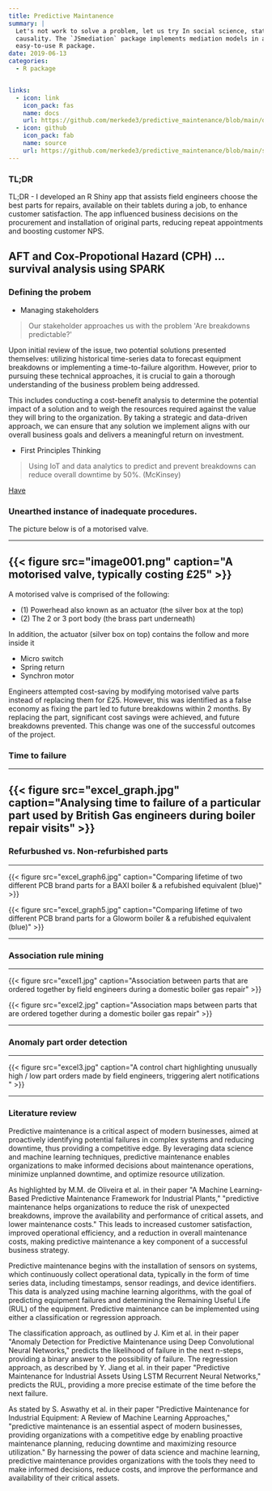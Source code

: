 ```yaml
---
title: Predictive Maintanence
summary: |
  Let's not work to solve a problem, let us try In social science, statistical mediation models are a popular method to show
  causality. The `JSmediation` package implements mediation models in an 
  easy-to-use R package.
date: 2019-06-13
categories:
  - R package


links:
  - icon: link
    icon_pack: fas
    name: docs
    url: https://github.com/merkede3/predictive_maintenance/blob/main/docs/project_plan.md
  - icon: github
    icon_pack: fab
    name: source
    url: https://github.com/merkede3/predictive_maintenance/blob/main/src/shiny_dashboard.R
---
```


### TL;DR

TL;DR - I developed an R Shiny app that assists field engineers choose the best parts for repairs, available on their tablets during a job, to enhance customer satisfaction. The app influenced business decisions on the procurement and installation of original parts, reducing repeat appointments and boosting customer NPS.


## AFT and Cox-Propotional Hazard (CPH) ... survival analysis using SPARK

### Defining the probem

- Managing stakeholders

> Our stakeholder approaches us with the problem 'Are breakdowns predictable?'

Upon initial review of the issue, two potential solutions presented themselves: utilizing historical time-series data to forecast equipment breakdowns or implementing a time-to-failure algorithm. However, prior to pursuing these technical approaches, it is crucial to gain a thorough understanding of the business problem being addressed. 

This includes conducting a cost-benefit analysis to determine the potential impact of a solution and to weigh the resources required against the value they will bring to the organization. By taking a strategic and data-driven approach, we can ensure that any solution we implement aligns with our overall business goals and delivers a meaningful return on investment.

- First Principles Thinking

> Using IoT and data analytics to predict and prevent breakdowns can reduce overall downtime by 50%. (McKinsey)

[Have](https://www.databricks.com/glossary/predictive-maintenance)

### Unearthed instance of inadequate procedures.

The picture below is of a motorised valve.  

------------------
{{< figure src="image001.png" caption="A motorised valve, typically costing £25" >}}
------------------

A motorised valve is comprised of the following:
 
- (1) Powerhead also known as an actuator (the silver box at the top)
- (2) The 2 or 3 port body (the brass part underneath)
 
In addition, the actuator (silver box on top) contains the follow and more inside it
 
- Micro switch
- Spring return
- Synchron motor
 
Engineers attempted cost-saving by modifying motorised valve parts instead of replacing them for £25. However, this was identified as a false economy as fixing the part led to future breakdowns within 2 months. By replacing the part, significant cost savings were achieved, and future breakdowns prevented. This change was one of the successful outcomes of the project.


### Time to failure


------------------
{{< figure src="excel_graph.jpg" caption="Analysing time to failure of a particular part used by British Gas engineers during boiler repair visits" >}}
------------------


### Refurbushed vs. Non-refurbished parts




------------------

{{< figure src="excel_graph6.jpg" caption="Comparing lifetime of two different PCB brand parts for a BAXI boiler & a refubished equivalent (blue)" >}}


{{< figure src="excel_graph5.jpg" caption="Comparing lifetime of two different PCB brand parts for a Gloworm boiler & a refubished equivalent (blue)" >}}

------------------

### Association rule mining



------------------

{{< figure src="excel1.jpg" caption="Association between parts that are ordered together by field engineers during a domestic boiler gas repair" >}}


{{< figure src="excel2.jpg" caption="Association maps between parts that are ordered together during a domestic boiler gas repair" >}}

------------------


### Anomaly part order detection



------------------

{{< figure src="excel3.jpg" caption="A control chart highlighting unusually high / low part orders made by field engineers, triggering alert notifications " >}}

------------------

### Literature review

Predictive maintenance is a critical aspect of modern businesses, aimed at proactively identifying potential failures in complex systems and reducing downtime, thus providing a competitive edge. By leveraging data science and machine learning techniques, predictive maintenance enables organizations to make informed decisions about maintenance operations, minimize unplanned downtime, and optimize resource utilization.

As highlighted by M.M. de Oliveira et al. in their paper "A Machine Learning-Based Predictive Maintenance Framework for Industrial Plants," "predictive maintenance helps organizations to reduce the risk of unexpected breakdowns, improve the availability and performance of critical assets, and lower maintenance costs." This leads to increased customer satisfaction, improved operational efficiency, and a reduction in overall maintenance costs, making predictive maintenance a key component of a successful business strategy.

Predictive maintenance begins with the installation of sensors on systems, which continuously collect operational data, typically in the form of time series data, including timestamps, sensor readings, and device identifiers. This data is analyzed using machine learning algorithms, with the goal of predicting equipment failures and determining the Remaining Useful Life (RUL) of the equipment. Predictive maintenance can be implemented using either a classification or regression approach.

The classification approach, as outlined by J. Kim et al. in their paper "Anomaly Detection for Predictive Maintenance using Deep Convolutional Neural Networks," predicts the likelihood of failure in the next n-steps, providing a binary answer to the possibility of failure. The regression approach, as described by Y. Jiang et al. in their paper "Predictive Maintenance for Industrial Assets Using LSTM Recurrent Neural Networks," predicts the RUL, providing a more precise estimate of the time before the next failure.

As stated by S. Aswathy et al. in their paper "Predictive Maintenance for Industrial Equipment: A Review of Machine Learning Approaches," "predictive maintenance is an essential aspect of modern businesses, providing organizations with a competitive edge by enabling proactive maintenance planning, reducing downtime and maximizing resource utilization." By harnessing the power of data science and machine learning, predictive maintenance provides organizations with the tools they need to make informed decisions, reduce costs, and improve the performance and availability of their critical assets.
